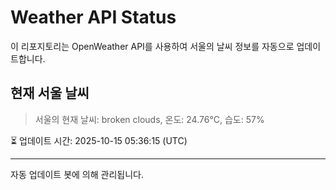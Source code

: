 
# Weather API Status

이 리포지토리는 OpenWeather API를 사용하여 서울의 날씨 정보를 자동으로 업데이트합니다.

## 현재 서울 날씨
> 서울의 현재 날씨: broken clouds, 온도: 24.76°C, 습도: 57%

⏳ 업데이트 시간: 2025-10-15 05:36:15 (UTC)

---
자동 업데이트 봇에 의해 관리됩니다.
